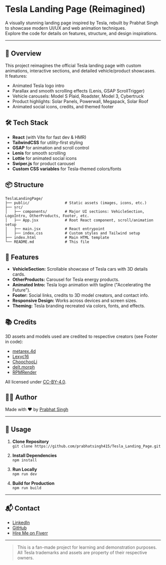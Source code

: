 # Tesla Landing Page (Reimagined)

A visually stunning landing page inspired by Tesla, rebuilt by Prabhat Singh to showcase modern UI/UX and web animation techniques.  
Explore the code for details on features, structure, and design inspirations.

---

## 🚗 Overview

This project reimagines the official Tesla landing page with custom animations, interactive sections, and detailed vehicle/product showcases.  
It features:

- Animated Tesla logo intro
- Parallax and smooth scrolling effects (Lenis, GSAP ScrollTrigger)
- Vehicle carousels: Model S Plaid, Roadster, Model 3, Cybertruck
- Product highlights: Solar Panels, Powerwall, Megapack, Solar Roof
- Animated social icons, credits, and themed footer

## 🛠️ Tech Stack

- **React** (with Vite for fast dev & HMR)
- **TailwindCSS** for utility-first styling
- **GSAP** for animation and scroll control
- **Lenis** for smooth scrolling
- **Lottie** for animated social icons
- **Swiper.js** for product carousel
- **Custom CSS variables** for Tesla-themed colors/fonts

## 📦 Structure

```
TeslaLandingPage/
├── public/                # Static assets (images, icons, etc.)
├── src/
│   ├── components/        # Major UI sections: VehicleSection, LogoIntro, OtherProducts, Footer, etc.
│   ├── App.jsx            # Root React component, scroll/animation setup
│   ├── main.jsx           # React entrypoint
│   ├── index.css          # Custom styles and Tailwind setup
├── index.html             # Main HTML template
└── README.md              # This file
```

## 🚀 Features

- **VehicleSection:** Scrollable showcase of Tesla cars with 3D details cards.
- **OtherProducts:** Carousel for Tesla energy products.
- **Animated Intro:** Tesla logo animation with tagline ("Accelerating the Future").
- **Footer:** Social links, credits to 3D model creators, and contact info.
- **Responsive Design:** Works across devices and screen sizes.
- **Theming:** Tesla branding recreated via colors, fonts, and effects.

## 📚 Credits

3D assets and models used are credited to respective creators (see Footer in code):

- [metarex.4d](https://sketchfab.com/metarex.4d)
- [Lexyc16](https://sketchfab.com/Lexyc16)
- [ChoochooLi](https://sketchfab.com/ChoochooLi)
- [delt.morph](https://sketchfab.com/delt.morph)
- [RPMRender](https://sketchfab.com/RPMRender)

All licensed under [CC-BY-4.0](https://creativecommons.org/licenses/by/4.0/).

## 👨‍💻 Author

Made with ❤️ by [Prabhat Singh](https://github.com/prabhatsingh415)

---

## 📝 Usage

1. **Clone Repository**  
   `git clone https://github.com/prabhatsingh415/Tesla_Landing_Page.git`

2. **Install Dependencies**  
   `npm install`

3. **Run Locally**  
   `npm run dev`

4. **Build for Production**  
   `npm run build`

---

## 📬 Contact

- [LinkedIn](https://www.linkedin.com/in/prabhat-singh-rj415/)
- [GitHub](https://github.com/prabhatsingh415)
- [Hire Me on Fiverr](https://www.fiverr.com/s/vvkBRqz)

---

> This is a fan-made project for learning and demonstration purposes.  
> All Tesla trademarks and assets are property of their respective owners.
